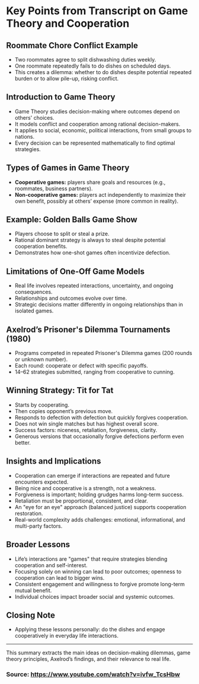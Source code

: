 # Key Points from Transcript on Game Theory and Cooperation

## Roommate Chore Conflict Example
- Two roommates agree to split dishwashing duties weekly.
- One roommate repeatedly fails to do dishes on scheduled days.
- This creates a dilemma: whether to do dishes despite potential repeated burden or to allow pile-up, risking conflict.

## Introduction to Game Theory
- Game Theory studies decision-making where outcomes depend on others' choices.
- It models conflict and cooperation among rational decision-makers.
- It applies to social, economic, political interactions, from small groups to nations.
- Every decision can be represented mathematically to find optimal strategies.

## Types of Games in Game Theory
- **Cooperative games:** players share goals and resources (e.g., roommates, business partners).
- **Non-cooperative games:** players act independently to maximize their own benefit, possibly at others’ expense (more common in reality).

## Example: Golden Balls Game Show
- Players choose to split or steal a prize.
- Rational dominant strategy is always to steal despite potential cooperation benefits.
- Demonstrates how one-shot games often incentivize defection.

## Limitations of One-Off Game Models
- Real life involves repeated interactions, uncertainty, and ongoing consequences.
- Relationships and outcomes evolve over time.
- Strategic decisions matter differently in ongoing relationships than in isolated games.

## Axelrod’s Prisoner's Dilemma Tournaments (1980)
- Programs competed in repeated Prisoner's Dilemma games (200 rounds or unknown number).
- Each round: cooperate or defect with specific payoffs.
- 14–62 strategies submitted, ranging from cooperative to cunning.

## Winning Strategy: Tit for Tat
- Starts by cooperating.
- Then copies opponent’s previous move.
- Responds to defection with defection but quickly forgives cooperation.
- Does not win single matches but has highest overall score.
- Success factors: niceness, retaliation, forgiveness, clarity.
- Generous versions that occasionally forgive defections perform even better.

## Insights and Implications
- Cooperation can emerge if interactions are repeated and future encounters expected.
- Being nice and cooperative is a strength, not a weakness.
- Forgiveness is important; holding grudges harms long-term success.
- Retaliation must be proportional, consistent, and clear.
- An "eye for an eye" approach (balanced justice) supports cooperation restoration.
- Real-world complexity adds challenges: emotional, informational, and multi-party factors.

## Broader Lessons
- Life’s interactions are "games" that require strategies blending cooperation and self-interest.
- Focusing solely on winning can lead to poor outcomes; openness to cooperation can lead to bigger wins.
- Consistent engagement and willingness to forgive promote long-term mutual benefit.
- Individual choices impact broader social and systemic outcomes.

## Closing Note
- Applying these lessons personally: do the dishes and engage cooperatively in everyday life interactions.

---

This summary extracts the main ideas on decision-making dilemmas, game theory principles, Axelrod’s findings, and their relevance to real life.

### Source: https://www.youtube.com/watch?v=ivfw_TcsHbw
